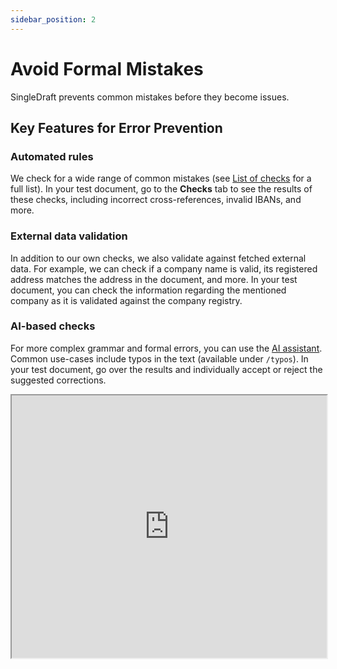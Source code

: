 ```yaml
---
sidebar_position: 2
---
```

# Avoid Formal Mistakes

SingleDraft prevents common mistakes before they become issues.

## Key Features for Error Prevention

### Automated rules

We check for a wide range of common mistakes (see
[List of checks](/docs/features/checks) for a full list). In your test document, go
to the **Checks** tab to see the results of these checks, including incorrect
cross-references, invalid IBANs, and more.

### External data validation

In addition to our own checks, we also validate against fetched external data. For
example, we can check if a company name is valid, its registered address matches
the address in the document, and more. In your test document, you can check the
information regarding the mentioned company as it is validated against the company
registry.

### AI-based checks

For more complex grammar and formal errors, you can use the
[AI assistant](/docs/features/AI). Common use-cases include typos in the
text (available under `/typos`). In your test document, go over the results and
individually accept or reject the suggested corrections.

<iframe
  width="100%"
  height="420"
  src="https://www.youtube.com/embed/h6vdSMk7w8I"
  title="YouTube video player"
  allow="accelerometer; autoplay; clipboard-write; encrypted-media; gyroscope; picture-in-picture"
  allowFullScreen
/>

### Metadata-based checks

:::info
This is an upcoming feature.
:::

Make sure that the 'Author' and 'Company' values set correctly for the current
document.
